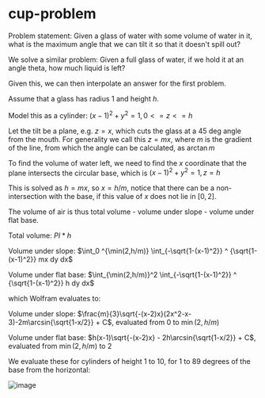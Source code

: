 # cup-problem
Problem statement: Given a glass of water with some volume of water in it, what is the maximum angle that we can tilt it so that it doesn't spill out?

We solve a similar problem: Given a full glass of water, if we hold it at an angle theta, how much liquid is left?

Given this, we can then interpolate an answer for the first problem.

Assume that a glass has radius 1 and height $h$.

Model this as a cylinder:
$(x-1)^2 + y^2 = 1, 0<=z<=h$

Let the tilt be a plane, e.g. $z = x$, which cuts the glass at a 45 deg angle from the mouth.
For generality we call this $z = mx$, where $m$ is the gradient of the line, from which the angle can be calculated, as $\arctan{m}$

To find the volume of water left, we need to find the $x$ coordinate that the plane intersects the circular base, which is $(x-1)^2 + y^2 = 1, z=h$

This is solved as $h = mx$, so $x = h/m$, notice that there can be a non-intersection with the base, if this value of $x$ does not lie in $[0,2]$.

The volume of air is thus total volume - volume under slope - volume under flat base.

Total volume: $PI*h$

Volume under slope: $\int_0 ^{\min(2,h/m)} \int_{-\sqrt{1-(x-1)^2}} ^ {\sqrt{1-(x-1)^2}}  mx dy dx$

Volume under flat base: $\int_{\min(2,h/m)}^2 \int_{-\sqrt{1-(x-1)^2}} ^ {\sqrt{1-(x-1)^2}} h dy dx$

which Wolfram evaluates to:

Volume under slope: $\frac{m}{3}\sqrt{-(x-2)x}(2x^2-x-3)-2m\arcsin{\sqrt{1-x/2}} + C$, evaluated from $0$ to $\min(2,h/m)$

Volume under flat base: $h(x-1)\sqrt{-(x-2)x} - 2h\arcsin{\sqrt{1-x/2}} + C$, evaluated from $\min(2,h/m)$ to $2$

We evaluate these for cylinders of height 1 to 10, for 1 to 89 degrees of the base from the horizontal:

![image](https://user-images.githubusercontent.com/67411893/214513696-f86f7c57-91b8-4b26-95bd-d2945bdcb018.png)


